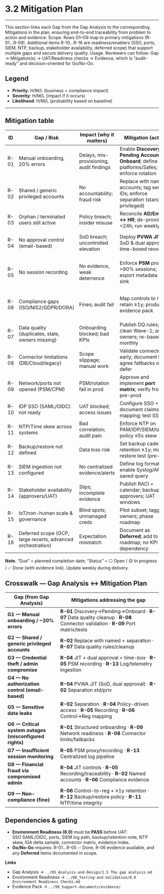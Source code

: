 # 3.2 Mitigation Plan
---
This section links each Gap from the Gap Analysis to the corresponding Mitigations in the plan, ensuring end-to-end traceability from problem to action and evidence.
Scope. Rows G1–G9 map to primary mitigations (R-01…R-09). Additional items R-10…R-16 are readiness/enablers (SSO, ports, SIEM, NTP, backup, stakeholder availability, deferred scope) that support multiple gaps and secure delivery quality.
Usage. Reviewers can follow: Gap → Mitigation(s) → UAT/Readiness checks → Evidence, which is “audit-ready” and decision-oriented for Go/No-Go.

## Legend
- **Priority**: H/M/L (business + compliance impact)
- **Severity**: H/M/L (impact if it occurs)
- **Likelihood**: H/M/L (probability based on baseline)

---

## Mitigation table

| ID | Gap / Risk | Impact (why it matters) | Mitigation (action) | BR map | Owner | Due | Evidence | Priority | Sev | Lik | Status |
|---|---|---|---|---|---|---|---|:---:|:---:|:---:|:---:|
| R-01 | Manual onboarding, 20% errors | Delays, mis-provisioning, audit findings | Enable **Discovery → Pending Accounts → Onboard**; define platforms/Safes; enforce rotation | BR-01 | PAM Admin | ☐ | Pending export + Job Monitor | H | H | M | ☐ |
| R-02 | Shared / generic privileged accounts | No accountability; fraud risk | Replace with named accounts; tag service IDs; enforce separation (standard ≠ privileged) | BR-01 | IGA + IT Ops | ☐ | Inventory CSV + owner list | H | H | M | ☐ |
| R-03 | Orphan / terminated users still active | Policy breach; insider misuse | Reconcile **AD/Entra ↔ HR**; de-provision <24h; run weekly delta | BR-00 | IGA | ☐ | DQ report + delta sample | H | H | M | ☐ |
| R-04 | No approval control (email-based) | SoD breach; uncontrolled elevation | Deploy **PVWA JIT** with SoD & dual approval; time-boxed revocation | BR-02 | PAM Admin + BLD | ☐ | PVWA policy + approval log | H | H | M | ☐ |
| R-05 | No session recording | No evidence, weak deterrence | Enforce **PSM** proxy for >90% sessions; export metadata to log sink | BR-03 | PAM Admin + SOC | ☐ | PSM recording + metadata file | H | H | M | ☐ |
| R-06 | Compliance gaps (ISO/NIS2/GDPR/DORA) | Fines; audit fail | Map controls to regs; retain ≥1y; produce evidence pack | BR-01/02/03 | BA + Compliance | ☐ | Control-to-reg map + retention note | H | H | M | ☐ |
| R-07 | Data quality (duplicates, stale, owners missing) | Onboarding blocked; bad KPIs | Publish DQ rules; clean Wave-1; assign owners; re-baseline monthly | BR-00 | BA + IGA + IT Ops | ☐ | DQ dashboard + owners list | M | M | M | ☐ |
| R-08 | Connector limitations (DB/Cloud/legacy) | Scope slippage; manual work | Validate connectors early; document limits; agree fallbacks or defer | BR-01/03 | PAM Eng + App/DB Owners | ☐ | Connector matrix + test screenshot | M | M | M | ☐ |
| R-09 | Network/ports not opened (PSM/CPM) | PSM/rotation fail in prod | Approve and implement **port matrix**; verify from pre-prod | BR-01/03 | Network + PAM Eng | ☐ | Port matrix + test output | H | H | M | ☐ |
| R-10 | IDP SSO (SAML/OIDC) not ready | UAT blocked; access issues | Configure SSO + MFA; document claims mapping; test SSO | BR-02 | IDP Team + PAM Eng | ☐ | SSO mapping note + test | H | M | M | ☐ |
| R-11 | NTP/Time skew across systems | Bad correlation; audit pain | Enforce NTP on PAM/IDP/SIEM/targets; policy ≤5s skew | BR-03 | Infra + SOC | ☐ | Time check table | M | M | M | ☐ |
| R-12 | Backup/restore not defined | Data loss risk | Set backup cadence + retention ≥1y; monthly restore test (pre-prod) | BR-03 | Infra + PAM Eng | ☐ | Backup policy + restore log | M | H | L | ☐ |
| R-13 | SIEM ingestion not configured | No centralized evidence/alerts | Define log format; enable Syslog/API; saved query | BR-03 | SOC | ☐ | Log sample + query note | M | M | M | ☐ |
| R-14 | Stakeholder availability (approvers/UAT) | Slips; incomplete evidence | Publish RACI + calendar; backup approvers; UAT windows | BR-02 | PL + BA | ☐ | RACI + calendar | M | M | M | ☐ |
| R-15 | IoT/non-human scale & governance | Blind spots; unmanaged creds | Pilot subset; tagging & owners; phase roadmap | BR-01/03 | IoT Owner + BA | ☐ | Pilot scope + inventory | M | M | L | ☐ |
| R-16 | Deferred scope (GCP, large recerts, advanced orchestration) | Expectation mismatch | Document as **Deferred**; add to roadmap; no KPI dependency | BR-— | BA + PL | ☐ | Roadmap page + deferred list | M | L | M | ☐ |

**Note.** “Due” = planned completion date; “Status” = ☐ Open / 🟡 In progress / ✅ Done (with evidence link). Update weekly during delivery.

## Crosswalk — Gap Analysis ↔ Mitigation Plan

| Gap (from Gap Analysis) | Mitigations addressing the gap |
|---|---|
| **G1 — Manual onboarding / ~20% errors** | **R-01** Discovery→Pending→Onboard · **R-07** Data quality cleanup · **R-08** Connector validation · **R-09** Port matrix/tests |
| **G2 — Shared / generic privileged accounts** | **R-02** Replace with named + separation · **R-07** Data quality rules/cleanup |
| **G3 — Credential theft / admin compromise** | **R-04** JIT + dual approval + time-box · **R-05** PSM recording · **R-13** Log/telemetry ingestion |
| **G4 — No authorization control (email-based)** | **R-04** PVWA JIT (SoD, dual approval) · **R-02** Separation std/priv |
| **G5 — Sensitive data leaks** | **R-02** Separation · **R-04** Policy-driven access · **R-05** Recording · **R-06** Control→Reg mapping |
| **G6 — Critical system outages (misconfigured rights)** | **R-01** Structured onboarding · **R-09** Network readiness · **R-08** Connector limits/fallbacks |
| **G7 — Insufficient session monitoring** | **R-05** PSM proxy/recording · **R-13** Centralized log pipeline |
| **G8 — Financial fraud via compromised admin** | **R-04** JIT controls · **R-05** Recording/traceability · **R-02** Named accounts · **R-06** Compliance evidence |
| **G9 — Non-compliance (fine)** | **R-06** Control-to-reg + ≥1y retention · **R-12** Backup/restore policy · **R-11** NTP/time integrity |


## Dependencies & gating

- **Environment Readiness (8.0)** must be **PASS** before UAT:  
  SSO SAML/OIDC, ports, SIEM log path, backup/retention note, NTP skew, IGA delta sample, connector matrix, evidence index.  
- **Go/No-Go** requires: R-01…R-05 ✅ Done, R-06 evidence available, and any **Deferred** items documented in scope.

**Links**  
- Gap Analysis → `../05_Analysis-and-Design/1.5 The gap analysis.md`  
- Environment Readiness → `../08_Testing-and-Validation/8.0 Environment Readiness Checks.md`  
- Evidence Pack → `../99_Support-documents/evidence/`

